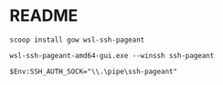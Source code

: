 # README

```
scoop install gow wsl-ssh-pageant
```

```
wsl-ssh-pageant-amd64-gui.exe --winssh ssh-pageant
```

```
$Env:SSH_AUTH_SOCK="\\.\pipe\ssh-pageant"
```